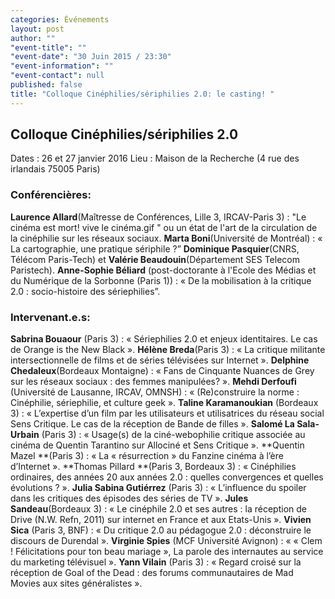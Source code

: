 ```yaml
---
categories: Événements
layout: post
author: ""
"event-title": ""
"event-date": "30 Juin 2015 / 23:30"
"event-information": ""
"event-contact": null
published: false
title: "Colloque Cinéphilies/sériphilies 2.0: le casting! "
---
```


## Colloque Cinéphilies/sériphilies 2.0
Dates : 26 et 27 janvier 2016
Lieu : Maison de la Recherche (4 rue des irlandais 75005 Paris)

### Conférencières:  

**Laurence Allard**(Maîtresse de Conférences, Lille 3, IRCAV-Paris 3) : "Le cinéma est mort! vive le cinéma.gif " ou un état de l'art de la circulation de la cinéphilie sur les réseaux sociaux. 
**Marta Boni**(Université de Montréal) : « La cartographie, une pratique sériphile ?”
**Dominique Pasquier**(CNRS, Télécom Paris-Tech) et **Valérie Beaudouin**(Département SES Telecom Paristech). 
**Anne-Sophie Béliard** (post-doctorante à l'Ecole des Médias et du Numérique de la Sorbonne (Paris 1)) : « De la mobilisation à la critique 2.0 : socio-histoire des sériephilies”. 

### Intervenant.e.s:

**Sabrina Bouaour** (Paris 3) : « Sériephilies 2.0 et enjeux identitaires. Le cas de Orange is the New Black ». 
**Hélène Breda**(Paris 3) : « La critique militante intersectionnelle de films et de séries télévisées sur Internet ». 
**Delphine Chedaleux**(Bordeaux Montaigne) : « Fans de Cinquante Nuances de Grey sur les réseaux sociaux : des femmes manipulées? ». 
**Mehdi Derfoufi** (Université de Lausanne, IRCAV, OMNSH) : « (Re)construire la norme : Cinéphilie, sériephilie, et culture geek ».
**Taline Karamanoukian** (Bordeaux 3) : « L’expertise d’un film par les utilisateurs et utilisatrices du réseau social Sens Critique. Le cas de la réception de Bande de filles ». 
**Salomé La Sala-Urbain** (Paris 3) : « Usage(s) de la ciné-webophilie critique associée au cinéma de Quentin Tarantino sur Allociné et Sens Critique ». 
**Quentin Mazel **(Paris 3) : « La « résurrection » du Fanzine cinéma à l’ère d’Internet ». 
**Thomas Pillard **(Paris 3, Bordeaux 3) : « Cinéphilies ordinaires, des années 20 aux années 2.0 : quelles convergences et quelles évolutions ? ».
**Julia Sabina Gutiérrez** (Paris 3) : « L’influence du spoiler dans les critiques des épisodes des séries de TV ». 
**Jules Sandeau**(Bordeaux 3) : « Le cinéphile 2.0 et ses autres : la réception de Drive (N.W. Refn, 2011) sur internet en France et aux Etats-Unis ».
**Vivien Sica** (Paris 3, BNF) : « Du critique 2.0 au pédagogue 2.0 : déconstruire le discours de Durendal ». 
**Virginie Spies** (MCF Université Avignon) : « « Clem ! Félicitations pour ton beau mariage », La parole des internautes au service du marketing télévisuel ». 
**Yann Vilain** (Paris 3) : « Regard croisé sur la réception de Goal of the Dead : des forums communautaires de Mad Movies aux sites généralistes ». 





